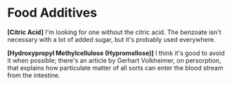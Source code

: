 # Food Additives

**[Citric Acid]**
I'm looking for one without the citric acid. The benzoate isn't necessary with a lot of added sugar, but it's probably used everywhere.
 
**[Hydroxypropyl Methylcellulose (Hypromellose)]**
I think it's good to avoid it when possible; there's an article by Gerhart Volkheimer, on persorption, that explains how particulate matter of all sorts can enter the blood stream from the intestine.
